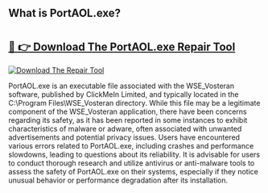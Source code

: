 ## What is PortAOL.exe? 

# <h2><a href="https://exedetect.com/download.php?PortAOL.exe">🔗 👉 Download The PortAOL.exe Repair Tool</a></h2>

[![Download The Repair Tool](https://exedetect.com/download-button.jpg)](https://exedetect.com/download.php?PortAOL.exe)

PortAOL.exe is an executable file associated with the WSE_Vosteran software, published by ClickMeIn Limited, and typically located in the C:\Program Files\WSE_Vosteran directory. While this file may be a legitimate component of the WSE_Vosteran application, there have been concerns regarding its safety, as it has been reported in some instances to exhibit characteristics of malware or adware, often associated with unwanted advertisements and potential privacy issues. Users have encountered various errors related to PortAOL.exe, including crashes and performance slowdowns, leading to questions about its reliability. It is advisable for users to conduct thorough research and utilize antivirus or anti-malware tools to assess the safety of PortAOL.exe on their systems, especially if they notice unusual behavior or performance degradation after its installation.